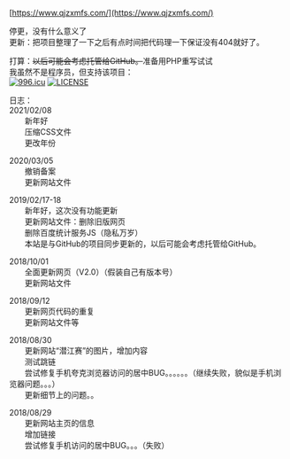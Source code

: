 [https://www.qjzxmfs.com/](https://www.qjzxmfs.com/)<br>

停更，没有什么意义了<br>
更新：把项目整理了一下之后有点时间把代码理一下保证没有404就好了。<br>
           
打算：~~以后可能会考虑托管给GitHub。~~准备用PHP重写试试<br>
我虽然不是程序员，但支持该项目：<br>
<a href="https://996.icu"><img src="https://img.shields.io/badge/link-996.icu-red.svg" alt="996.icu" /></a> [![LICENSE](https://img.shields.io/badge/license-Anti%20996-blue.svg)](https://github.com/996icu/996.ICU/blob/master/LICENSE)<br>

日志：<br>
2021/02/08<br>
　　新年好<br>
　　压缩CSS文件<br>
　　更改年份<br>

2020/03/05<br>
　　撤销备案<br>
　　更新网站文件<br>

2019/02/17-18<br>
　　新年好，这次没有功能更新<br>
　　更新网站文件：删除旧版网页<br>
　　删除百度统计服务JS（隐私万岁）<br>
　　本站是与GitHub的项目同步更新的，以后可能会考虑托管给GitHub。<br>

2018/10/01<br>
　　全面更新网页（V2.0）（假装自己有版本号）<br>
　　更新网站文件

2018/09/12<br>
　　更新网页代码的重复<br>
　　更新网站文件等<br>

2018/08/30<br>
　　更新网站“潜江赛”的图片，增加内容<br>
　　测试跳链<br>
　　尝试修复手机夸克浏览器访问的居中BUG。。。。。。（继续失败，貌似是手机浏览器问题。。。）<br>
　　更新细节上的问题。。<br>

2018/08/29<br>
　　更新网站主页的信息<br>
　　增加链接<br>
　　尝试修复手机访问的居中BUG。。。（失败）<br>
